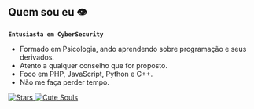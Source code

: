 ## Quem sou eu 👁
**`Entusiasta em CyberSecurity`**
- Formado em Psicologia, ando aprendendo sobre programação e seus derivados.
- Atento a qualquer conselho que for proposto.
- Foco em PHP, JavaScript, Python e C++.
- Não me faça perder tempo. 
<p align="left">
    <a href="https://github.com/Vensvik?tab=repositories&sort=stargazers">
        <img 
            alt="Stars" 
            title="Total de estrelas GitHub" 
            src="https://custom-icon-badges.demolab.com/github/stars/Vensvik?color=912418&style=for-the-badge&labelColor=bd2f1f&logo=star&label=Stars"
        />
    </a>
    <a href="https://github.com/Vensvik?tab=followers">
        <img 
            alt="Cute Souls" 
            title="Me siga no GitHub" 
            src="https://custom-icon-badges.demolab.com/github/followers/Vensvik?color=912418&labelColor=bd2f1f&style=for-the-badge&logo=github&label=Cute-Souls&logoColor=white"
        />
    </a>
</p>
